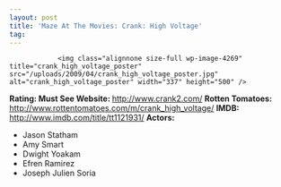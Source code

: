 ```yaml
---
layout: post
title: 'Maze At The Movies: Crank: High Voltage'
tag: 
---
```



                <img class="alignnone size-full wp-image-4269" title="crank_high_voltage_poster" src="/uploads/2009/04/crank_high_voltage_poster.jpg" alt="crank_high_voltage_poster" width="337" height="500" />
<p><strong>Rating: Must See
Website: </strong><a href="http://www.crank2.com/"><a href="http://www.crank2.com/">http://www.crank2.com/</a></a>
<strong>Rotten Tomatoes:</strong> <a href="http://www.rottentomatoes.com/m/crank_high_voltage/"><a href="http://www.rottentomatoes.com/m/crank_high_voltage/">http://www.rottentomatoes.com/m/crank_high_voltage/</a></a>
<strong>IMDB: </strong><a href="http://www.imdb.com/title/tt1121931/"><a href="http://www.imdb.com/title/tt1121931/">http://www.imdb.com/title/tt1121931/</a></a>
<strong>Actors:</strong></p>
<ul>
    <li>Jason Statham</li>
    <li>Amy Smart</li>
    <li>Dwight Yoakam</li>
    <li>Efren Ramirez</li>
    <li>Joseph Julien Soria</li>
</ul>
            
